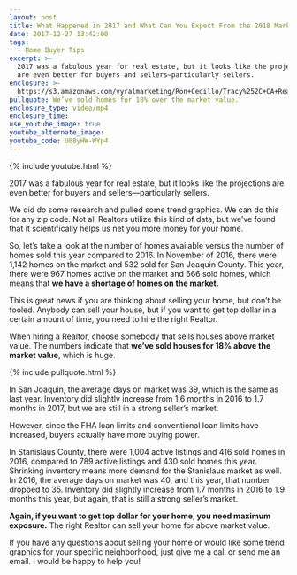 ```yaml
---
layout: post
title: What Happened in 2017 and What Can You Expect From the 2018 Market?
date: 2017-12-27 13:42:00
tags:
  - Home Buyer Tips
excerpt: >-
  2017 was a fabulous year for real estate, but it looks like the projections
  are even better for buyers and sellers—particularly sellers.
enclosure: >-
  https://s3.amazonaws.com/vyralmarketing/Ron+Cedillo/Tracy%252C+CA+Real+Estate-+2017+recap+and+2018+predictions.mp4
pullquote: We’ve sold homes for 18% over the market value.
enclosure_type: video/mp4
enclosure_time:
use_youtube_image: true
youtube_alternate_image:
youtube_code: U08yHW-WYp4
---
```



{% include youtube.html %}

2017 was a fabulous year for real estate, but it looks like the projections are even better for buyers and sellers—particularly sellers.

We did do some research and pulled some trend graphics. We can do this for any zip code. Not all Realtors utilize this kind of data, but we’ve found that it scientifically helps us net you more money for your home.

So, let’s take a look at the number of homes available versus the number of homes sold this year compared to 2016. In November of 2016, there were 1,142 homes on the market and 532 sold for San Joaquin County. This year, there were 967 homes active on the market and 666 sold homes, which means that **we have a shortage of homes on the market.**

This is great news if you are thinking about selling your home, but don’t be fooled. Anybody can sell your house, but if you want to get top dollar in a certain amount of time, you need to hire the right Realtor.

When hiring a Realtor, choose somebody that sells houses above market value. The numbers indicate that **we’ve sold houses for 18% above the market value**, which is huge.

{% include pullquote.html %}

In San Joaquin, the average days on market was 39, which is the same as last year. Inventory did slightly increase from 1.6 months in 2016 to 1.7 months in 2017, but we are still in a strong seller’s market.

However, since the FHA loan limits and conventional loan limits have increased, buyers actually have more buying power.

In Stanislaus County, there were 1,004 active listings and 416 sold homes in 2016, compared to 789 active listings and 430 sold homes this year. Shrinking inventory means more demand for the Stanislaus market as well. In 2016, the average days on market was 40, and this year, that number dropped to 35. Inventory did slightly increase from 1.7 months in 2016 to 1.9 months this year, but again, that is still a strong seller’s market.

**Again, if you want to get top dollar for your home, you need maximum exposure.** The right Realtor can sell your home for above market value.

If you have any questions about selling your home or would like some trend graphics for your specific neighborhood, just give me a call or send me an email. I would be happy to help you!